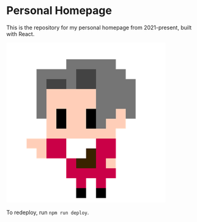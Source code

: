 # Personal Homepage
This is the repository for my personal homepage from 2021-present, built with React.

![Jianzhi Wang](/public/favicon.ico)

To redeploy, run `npm run deploy`.
